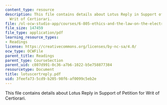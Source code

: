 ```yaml
---
content_type: resource
description: This file contains details about Lotus Reply in Support of Petition for
  Writ of Certiorari.
file: /ol-ocw-studio-app/courses/6-805-ethics-and-the-law-on-the-electronic-frontier-fall-2005/3feefa735cd9b20598f6af0099c5eb2e_lotuscertreply.pdf
file_size: 147459
file_type: application/pdf
learning_resource_types:
- Readings
license: https://creativecommons.org/licenses/by-nc-sa/4.0/
ocw_type: OCWFile
parent_title: Readings
parent_type: CourseSection
parent_uid: c807d991-0c36-a7b6-1022-b5e758877384
resourcetype: Document
title: lotuscertreply.pdf
uid: 3feefa73-5cd9-b205-98f6-af0099c5eb2e
---
```

This file contains details about Lotus Reply in Support of Petition for Writ of Certiorari.